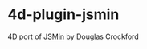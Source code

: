 # 4d-plugin-jsmin
4D port of [JSMin](https://github.com/douglascrockford/JSMin) by Douglas Crockford 

